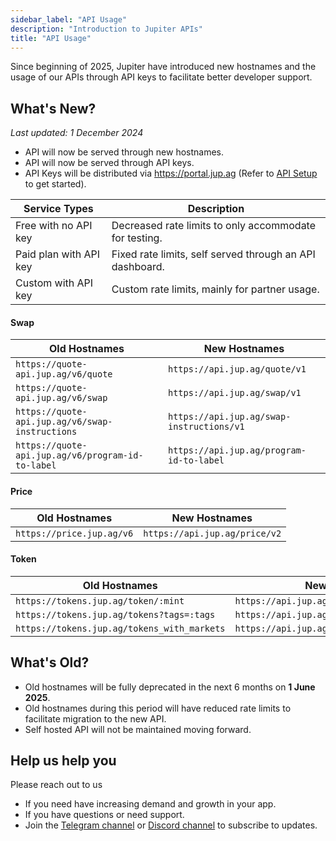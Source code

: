 ```yaml
---
sidebar_label: "API Usage"
description: "Introduction to Jupiter APIs"
title: "API Usage"
---
```


<head>
    <title>API Usage</title>
    <meta name="twitter:card" content="summary" />
</head>

Since beginning of 2025, Jupiter have introduced new hostnames and the usage of our APIs through API keys to facilitate better developer support.

## What's New?

*Last updated: 1 December 2024*
- API will now be served through new hostnames.
- API will now be served through API keys.
- API Keys will be distributed via https://portal.jup.ag (Refer to [API Setup](./api-setup) to get started).

| Service Types | Description |
| --- | --- |
| Free with no API key | Decreased rate limits to only accommodate for testing. |
| Paid plan with API key | Fixed rate limits, self served through an API dashboard. |
| Custom with API key | Custom rate limits, mainly for partner usage. |

#### Swap

| Old Hostnames | New Hostnames |
|---|---|
|`https://quote-api.jup.ag/v6/quote`|`https://api.jup.ag/quote/v1`|
|`https://quote-api.jup.ag/v6/swap`|`https://api.jup.ag/swap/v1`|
|`https://quote-api.jup.ag/v6/swap-instructions`|`https://api.jup.ag/swap-instructions/v1`|
|`https://quote-api.jup.ag/v6/program-id-to-label`|`https://api.jup.ag/program-id-to-label`|

#### Price

| Old Hostnames | New Hostnames |
|---|---|
|`https://price.jup.ag/v6`|`https://api.jup.ag/price/v2`|

#### Token

| Old Hostnames | New Hostnames |
|---|---|
|`https://tokens.jup.ag/token/:mint`|`https://api.jup.ag/tokens/v1/token/:mint`|
|`https://tokens.jup.ag/tokens?tags=:tags`|`https://api.jup.ag/tokens/v1/tagged/:tag`|
|`https://tokens.jup.ag/tokens_with_markets`|`https://api.jup.ag/tokens/v1/mints/tradable`|

## What's Old?

- Old hostnames will be fully deprecated in the next 6 months on **1 June 2025**.
- Old hostnames during this period will have reduced rate limits to facilitate migration to the new API.
- Self hosted API will not be maintained moving forward.

## Help us help you

Please reach out to us
- If you need have increasing demand and growth in your app.
- If you have questions or need support.
- Join the [Telegram channel](https://t.me/jup_dev) or [Discord channel](https://discord.com/channels/897540204506775583/1115543693005430854) to subscribe to updates.